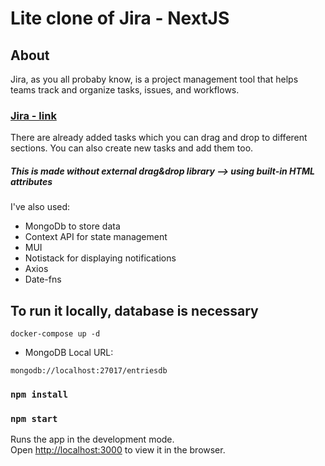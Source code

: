 # Lite clone of Jira - NextJS 

## About
Jira, as you all probaby know, is a project management tool that helps teams track and organize tasks, issues, and workflows.

### [Jira - link](https://nextjs-jira.vercel.app/)

There are already added tasks which you can drag and drop to different sections. You can also create new tasks and add them too.

##### This is made without external drag&drop library --> using built-in HTML attributes

I've also used:
  - MongoDb to store data
  - Context API for state management
  - MUI 
  - Notistack for displaying notifications
  - Axios
  - Date-fns




 ## To run it locally, database is necessary

```
docker-compose up -d
```
- MongoDB Local URL:
```
mongodb://localhost:27017/entriesdb
``` 
### `npm install`

### `npm start`

Runs the app in the development mode.\
Open [http://localhost:3000](http://localhost:3000) to view it in the browser.

